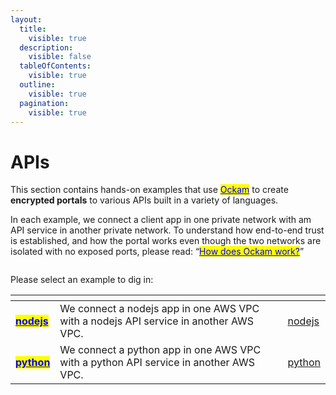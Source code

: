 ```yaml
---
layout:
  title:
    visible: true
  description:
    visible: false
  tableOfContents:
    visible: true
  outline:
    visible: true
  pagination:
    visible: true
---
```


# APIs

This section contains hands-on examples that use [<mark style="color:blue;">Ockam</mark>](../../) to create **encrypted portals** to various APIs built in a variety of languages.

In each example, we connect a client app in one private network with am API service in another private network. To understand how end-to-end trust is established, and how the portal works even though the two networks are isolated with no exposed ports, please read: “[<mark style="color:blue;">How does Ockam work?</mark>](../../how-does-ockam-work.md)”

<figure><img src="../../.gitbook/assets/apis.png" alt=""><figcaption></figcaption></figure>

Please select an example to dig in:

<table data-card-size="large" data-view="cards"><thead><tr><th></th><th></th><th data-hidden data-card-target data-type="content-ref"></th></tr></thead><tbody><tr><td><a href="../apis/nodejs/"><mark style="color:blue;"><strong>nodejs</strong></mark></a></td><td>We connect a nodejs app in one AWS VPC with a nodejs API service in another AWS VPC.</td><td><a href="../apis/nodejs/">nodejs</a></td></tr><tr><td><a href="../apis/python/"><mark style="color:blue;"><strong>python</strong></mark></a></td><td>We connect a python app in one AWS VPC with a python API service in another AWS VPC.</td><td><a href="../apis/python/">python</a></td></tr></tbody></table>
